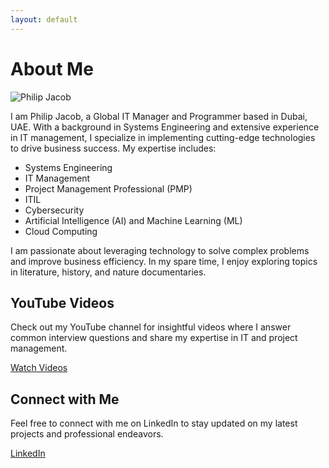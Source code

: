 ```yaml
---
layout: default
---
```


# About Me

![Philip Jacob](/assets/images/profile-pic.jpg)

I am Philip Jacob, a Global IT Manager and Programmer based in Dubai, UAE. With a background in Systems Engineering and extensive experience in IT management, I specialize in implementing cutting-edge technologies to drive business success. My expertise includes:

- Systems Engineering
- IT Management
- Project Management Professional (PMP)
- ITIL
- Cybersecurity
- Artificial Intelligence (AI) and Machine Learning (ML)
- Cloud Computing

I am passionate about leveraging technology to solve complex problems and improve business efficiency. In my spare time, I enjoy exploring topics in literature, history, and nature documentaries.

## YouTube Videos

Check out my YouTube channel for insightful videos where I answer common interview questions and share my expertise in IT and project management.

[Watch Videos](#)  <!-- Replace "#" with the actual URL to your YouTube channel -->

## Connect with Me

Feel free to connect with me on LinkedIn to stay updated on my latest projects and professional endeavors.

[LinkedIn](https://www.linkedin.com/in/philip-jacob-0077bond/)  <!-- Replace "#" with the actual URL to your LinkedIn profile -->
